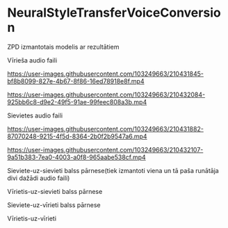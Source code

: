 # NeuralStyleTransferVoiceConversion

ZPD izmantotais modelis ar rezultātiem

Vīrieša audio faili

https://user-images.githubusercontent.com/103249663/210431845-bf8b8099-827e-4b67-8f86-16ed78918e8f.mp4


https://user-images.githubusercontent.com/103249663/210432084-925bb6c8-d9e2-49f5-91ae-99feec808a3b.mp4



Sievietes audio faili

https://user-images.githubusercontent.com/103249663/210431882-87070248-9215-4f5d-8364-2b0f2b9547a6.mp4


https://user-images.githubusercontent.com/103249663/210432107-9a51b383-7ea0-4003-a0f8-965aabe538cf.mp4

Sieviete-uz-sievieti balss pārnese(tiek izmantoti viena un tā paša runātāja divi dažādi audio faili)

Vīrietis-uz-sievieti balss pārnese

Sieviete-uz-vīrieti balss pārnese

Vīrietis-uz-vīrieti
